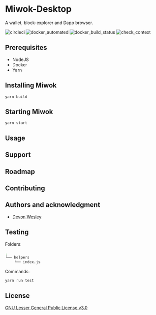 # Miwok-Desktop
A wallet, block-explorer and Dapp browser.

![circleci](https://img.shields.io/circleci/project/github/RedSparr0w/node-csgo-parser.svg) 
![docker_automated](https://img.shields.io/docker/automated/jrottenberg/ffmpeg.svg)
![docker_build_status](https://img.shields.io/docker/build/jrottenberg/ffmpeg.svg)
![check_context](https://img.shields.io/github/status/contexts/pulls/badges/shields/1110.svg)

## Prerequisites

- NodeJS
- Docker
- Yarn

## Installing Miwok

`yarn build`

## Starting Miwok

`yarn start`

## Usage

## Support

## Roadmap

## Contributing

## Authors and acknowledgment

- [Devon Wesley](https://github.com/devonwesley)

## Testing 

Folders: 

```bash
.
└── helpers
    └── index.js
```

Commands:

```javascript
yarn run test
```

## License

[GNU Lesser General Public License v3.0](./LICENSE)